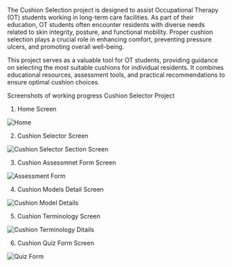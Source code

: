 The Cushion Selection project is designed to assist Occupational Therapy (OT) students working in long-term care facilities. As part of their education, OT students often encounter residents with diverse needs related to skin integrity, posture, and functional mobility. Proper cushion selection plays a crucial role in enhancing comfort, preventing pressure ulcers, and promoting overall well-being.

This project serves as a valuable tool for OT students, providing guidance on selecting the most suitable cushions for individual residents. It combines educational resources, assessment tools, and practical recommendations to ensure optimal cushion choices.


Screenshots of working progress Cushion Selector Project


1. Home Screen

![Home](https://github.com/LTC-OT/Cushion-Selector/assets/112736939/9853e430-22d4-43d8-8545-05ff655c18cf)


2. Cushion Selector Screen

![Cushion Selector Section Screen](https://github.com/LTC-OT/Cushion-Selector/assets/112736939/2f132731-e617-4a0f-b4b1-33285cf56667)


3. Cushion Assessmnet Form Screen

![Assessment Form](https://github.com/LTC-OT/Cushion-Selector/assets/112736939/81205435-dd1d-4b43-a037-9f16f8499069)


4. Cushion Models Detail Screen

![Cushion Model Details](https://github.com/LTC-OT/Cushion-Selector/assets/112736939/8d112e3b-4d7d-4b9f-baa0-18536ef99799)


5. Cushion Terminology Screen

![Cushion Terminology Ditails](https://github.com/LTC-OT/Cushion-Selector/assets/112736939/b7264e1a-ef8d-492d-8fb3-aa8d2e37e7cc)


6. Cushion Quiz Form Screen


![Quiz Form](https://github.com/LTC-OT/Cushion-Selector/assets/112736939/4e97ba04-99fb-49a5-997a-84e22092c529)
